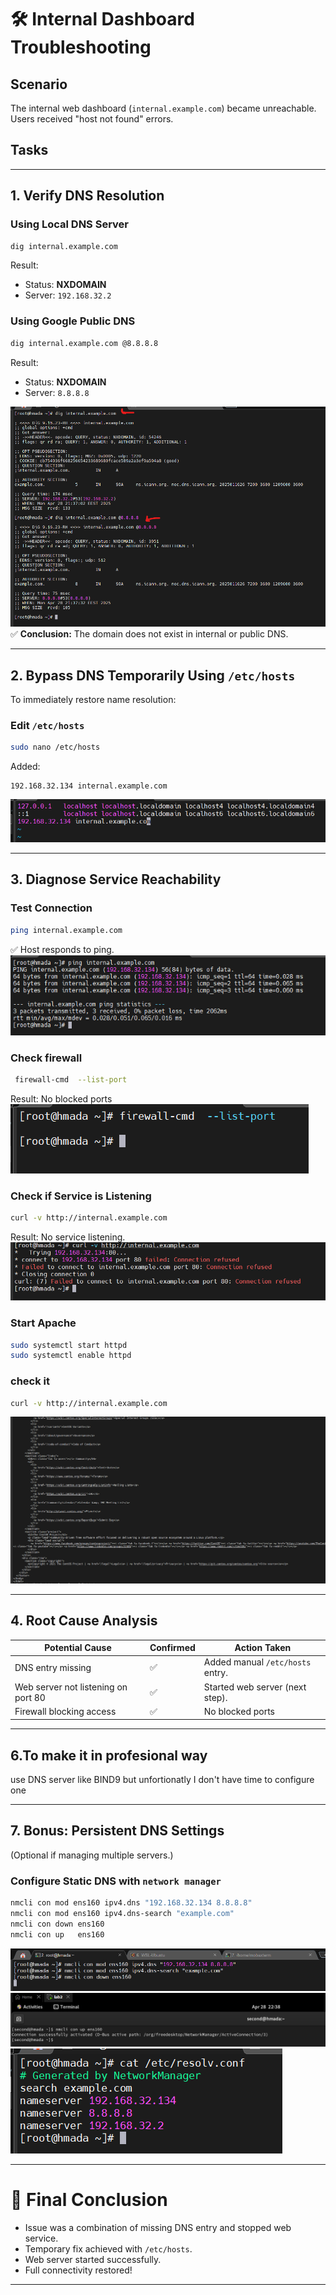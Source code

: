 
# 🛠️ Internal Dashboard Troubleshooting

## Scenario
The internal web dashboard (`internal.example.com`) became unreachable. Users received "host not found" errors.

## Tasks

---

## 1. Verify DNS Resolution

### Using Local DNS Server
```bash
dig internal.example.com
```
Result:
- Status: **NXDOMAIN**
- Server: `192.168.32.2`
### Using Google Public DNS
```bash
dig internal.example.com @8.8.8.8
```
Result:
- Status: **NXDOMAIN**
- Server: `8.8.8.8`

![dig_result](photos/second.png)
✅ **Conclusion:** The domain does not exist in internal or public DNS.

---

## 2. Bypass DNS Temporarily Using `/etc/hosts`
To immediately restore name resolution:

### Edit `/etc/hosts`
```bash
sudo nano /etc/hosts
```
Added:
```plaintext
192.168.32.134 internal.example.com
```
![etc_hosts](photos/third.png)

---

## 3. Diagnose Service Reachability

### Test Connection
```bash
ping internal.example.com
```
✅ Host responds to ping.
![ping_host](photos/fourth.png)

### Check firewall
```bash
 firewall-cmd  --list-port
```
Result: No blocked ports
![firewall-cmd](photos/eight.png)

### Check if Service is Listening
```bash
curl -v http://internal.example.com
```
Result: No service listening.
![curl_host](photos/seventh.png)

### Start Apache
```bash
sudo systemctl start httpd
sudo systemctl enable httpd
```
### check it
```bash
curl -v http://internal.example.com
```
![curl_host](photos/fifth.png)

---
## 4. Root Cause Analysis

| Potential Cause                             | Confirmed | Action Taken                         |
|----------------------------------------------|-----------|--------------------------------------|
| DNS entry missing                           | ✅         | Added manual `/etc/hosts` entry.     |
| Web server not listening on port 80         | ✅         | Started web server (next step).      |
| Firewall blocking access                    | ✅         | No blocked ports  |

---


## 6.To make it in profesional way

use DNS server like BIND9 but unfortionatly  I don't have time to configure one

---

## 7. Bonus: Persistent DNS Settings

(Optional if managing multiple servers.)

### Configure Static DNS with `network manager`
```bash
nmcli con mod ens160 ipv4.dns "192.168.32.134 8.8.8.8"
nmcli con mod ens160 ipv4.dns-search "example.com"
nmcli con down ens160
nmcli con up   ens160
```
![nmcli](photos/ninth.png)
![nmcli](photos/tenth.png)
![nmcli](photos/eleventh.png)

---


# 🧠 Final Conclusion
- Issue was a combination of missing DNS entry and stopped web service.
- Temporary fix achieved with `/etc/hosts`.
- Web server started successfully.
- Full connectivity restored!

---

